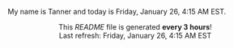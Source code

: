 My name is Tanner and today is Friday, January 26, 4:15 AM EST.

<p align="center">This <i>README</i> file is generated <b>every 3 hours</b>!</br>Last refresh: Friday, January 26, 4:15 AM EST<br /></p>
